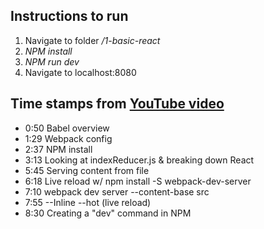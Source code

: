 ## Instructions to run
1. Navigate to folder */1-basic-react*
2. *NPM install*
3. *NPM run dev*
4. Navigate to localhost:8080

## Time stamps from [YouTube video](https://www.youtube.com/watch?v=MhkGQAoc7bc)
* 0:50 Babel overview
* 1:29 Webpack config 
* 2:37 NPM install
* 3:13 Looking at indexReducer.js & breaking down React
* 5:45 Serving content from file
* 6:18 Live reload w/ npm install -S webpack-dev-server
* 7:10 webpack dev server --content-base src
* 7:55 --Inline --hot (live reload)
* 8:30 Creating a "dev" command in NPM

